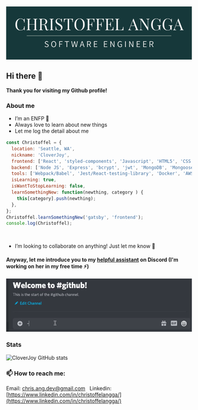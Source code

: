 ![Christoffel Angga](https://raw.githubusercontent.com/CloverJoy/CloverJoy/master/assets/CHRISTOFFEL%20ANGGA.png)
## Hi there 👋
**Thank you for visiting my Github profile!**
### About me
- I’m an ENFP 🌱 
- Always love to learn about new things
- Let me log the detail about me
&nbsp;
&nbsp;
```javascript
const Christoffel = {
  location: 'Seattle, WA',
  nickname: 'CloverJoy',
  frontend: ['React', 'styled-components', 'Javascript', 'HTML5', 'CSS', 'scss', 'chakra-ui'],
  backend: ['Node JS', 'Express', 'bcrypt', 'jwt', 'MongoDB', 'Mongoose', 'PostgreSQL', 'MySQL'],
  tools: ['Webpack/Babel', 'Jest/React-testing-library', 'Docker', 'AWS EC2', 'Heroku', 'Nginx'],
  isLearning: true,
  isWantToStopLearning: false,
  learnSomethingNew: function(newthing, category ) {
    this[category].push(newthing);
  },
};
Christoffel.learnSomethingNew('gatsby', 'frontend');
console.log(Christoffel);
```
&nbsp;
- I’m looking to collaborate on anything! Just let me know 👯
#### Anyway, let me introduce you to my [helpful assistant](https://github.com/CloverJoy/JulietPersia-bot) on Discord (I'm working on her in my free time ⚡)
![Juliet Persia](https://raw.githubusercontent.com/CloverJoy/CloverJoy/master/assets/edited.gif)
### Stats
![CloverJoy GitHub stats](https://github-readme-stats.vercel.app/api?username=CloverJoy&count_private=true&show_icons=true&theme=cobalt&hide=issues,stars)
### 📫 How to reach me:
Email: chris.ang.dev@gmail.com
&nbsp;
Linkedin: [https://www.linkedin.com/in/christoffelangga/](https://www.linkedin.com/in/christoffelangga/)


<!--
**CloverJoy/CloverJoy** is a ✨ _special_ ✨ repository because its `README.md` (this file) appears on your GitHub profile.

Here are some ideas to get you started:

- 🔭 I’m currently working on ...
- 🌱 I’m currently learning ...
- 👯 I’m looking to collaborate on ...
- 🤔 I’m looking for help with ...
- 💬 Ask me about ...
- 📫 How to reach me: ...
- 😄 Pronouns: ...
- ⚡ Fun fact: ...
-->
